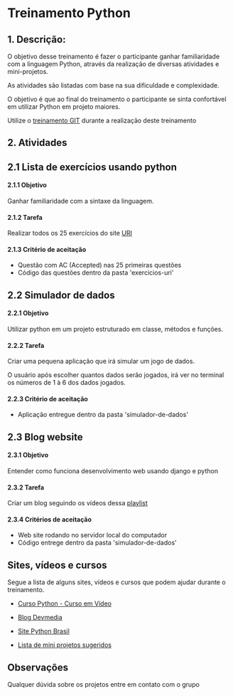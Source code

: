 # Treinamento Python

## 1. Descrição:
O objetivo desse treinamento é fazer o participante ganhar familiaridade com 
a linguagem Python, através da realização de diversas atividades e 
mini-projetos.

As atividades são listadas com base na sua dificuldade e complexidade.

O objetivo é que ao final do treinamento o participante se sinta confortável 
em utilizar Python em projeto maiores.

Utilize o [treinamento GIT](https://github.com/Treina-Bolinho/treinamento-GIT) durante a realização deste treinamento

## 2. Atividades

## 2.1 Lista de exercícios usando python

#### 2.1.1 Objetivo
Ganhar familiaridade com a sintaxe da linguagem.
#### 2.1.2 Tarefa
Realizar todos os 25 exercícios do site [URI](https://www.urionlinejudge.com.br/judge/pt/problems/index/1?sort=Problems.solved&direction=desc)
#### 2.1.3 Critério de aceitação
* Questão com AC (Accepted) nas 25 primeiras questões
* Código das questões dentro da pasta 'exercicios-uri'

## 2.2 Simulador de dados

#### 2.2.1 Objetivo
Utilizar python em um projeto estruturado em classe, métodos e funções.

#### 2.2.2 Tarefa
Criar uma pequena aplicação que irá simular um jogo de dados.

O usuário após escolher quantos dados serão jogados, irá ver no terminal os números de 1 à 6 dos dados jogados.

#### 2.2.3 Critério de aceitação

* Aplicação entregue dentro da pasta 'simulador-de-dados'

## 2.3 Blog website

#### 2.3.1 Objetivo
Entender como funciona desenvolvimento web usando django e python

#### 2.3.2 Tarefa
Criar um blog seguindo os vídeos dessa [playlist](https://www.youtube.com/watch?v=UmljXZIypDc&list=PL-osiE80TeTtoQCKZ03TU5fNfx2UY6U4p)

#### 2.3.4 Critérios de aceitação

* Web site rodando no servidor local do computador
* Código entrege dentro da pasta 'simulador-de-dados'

## Sites, vídeos e cursos

Segue a lista de alguns sites, vídeos e cursos que podem ajudar durante o 
treinamento.

* [Curso Python - Curso em Vídeo](https://www.youtube.com/watch?v=S9uPNppGsGo&list=PLvE-ZAFRgX8hnECDn1v9HNTI71veL3oW0)

* [Blog Devmedia](https://www.devmedia.com.br/guia/python/37024)

* [Site Python Brasil](https://python.org.br/introducao/)

* [Lista de mini projetos sugeridos](https://www.quora.com/What-are-small-projects-to-build-for-a-beginner-in-Python)

## Observações

Qualquer dúvida sobre os projetos entre em contato com o grupo

